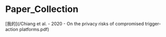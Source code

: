 # Paper_Collection
[我的](/Chiang et al. - 2020 - On the privacy risks of compromised trigger-action platforms.pdf)
